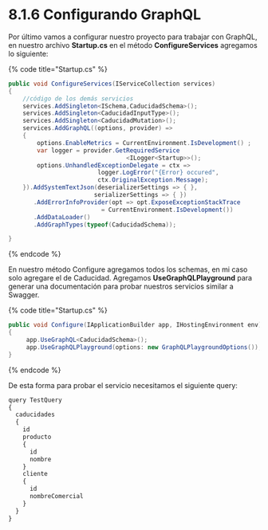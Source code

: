 # 8.1.6 Configurando GraphQL

Por último vamos a configurar nuestro proyecto para trabajar con GraphQL, en nuestro archivo **Startup.cs**  en el método **ConfigureServices** agregamos lo siguiente:

{% code title="Startup.cs" %}
```csharp
public void ConfigureServices(IServiceCollection services)
{
    //código de los demás servicios
    services.AddSingleton<ISchema,CaducidadSchema>();
    services.AddSingleton<CaducidadInputType>();
    services.AddSingleton<CaducidadMutation>();
    services.AddGraphQL((options, provider) =>
    {
        options.EnableMetrics = CurrentEnvironment.IsDevelopment() ;
        var logger = provider.GetRequiredService
                                 <ILogger<Startup>>();
        options.UnhandledExceptionDelegate = ctx => 
                         logger.LogError("{Error} occured", 
                         ctx.OriginalException.Message);
    }).AddSystemTextJson(deserializerSettings => { }, 
                        serializerSettings => { }) 
       .AddErrorInfoProvider(opt => opt.ExposeExceptionStackTrace
                          = CurrentEnvironment.IsDevelopment())
       .AddDataLoader() 
       .AddGraphTypes(typeof(CaducidadSchema)); 

}
```
{% endcode %}

En nuestro método Configure agregamos todos los schemas, en mi caso solo agregare el de Caducidad. Agregamos **UseGraphQLPlayground** para generar una documentación para probar nuestros servicios similar a Swagger.

{% code title="Startup.cs" %}
```csharp
public void Configure(IApplicationBuilder app, IHostingEnvironment env)
{
     app.UseGraphQL<CaducidadSchema>();          
     app.UseGraphQLPlayground(options: new GraphQLPlaygroundOptions());
}
```
{% endcode %}

De esta forma para probar el servicio necesitamos el siguiente query:

```javascript
query TestQuery 
{
  caducidades 
  {
    id
    producto 
    {
      id
      nombre
    }
    cliente
    {
      id
      nombreComercial
    }
  }
}
```

